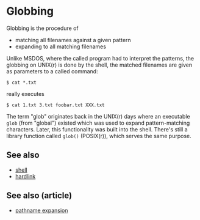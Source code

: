 # Globbing

Globbing is the procedure of

-   matching all filenames against a given pattern
-   expanding to all matching filenames

Unlike MSDOS, where the called program had to interpret the patterns,
the globbing on UNIX(r) is done by the shell, the matched filenames are
given as parameters to a called command:

    $ cat *.txt

really executes

    $ cat 1.txt 3.txt foobar.txt XXX.txt

The term \"glob\" originates back in the UNIX(r) days where an
executable `glob` (from \"global\") existed which was used to expand
pattern-matching characters. Later, this functionality was built into
the shell. There's still a library function called `glob()` (POSIX(r)),
which serves the same purpose.

## See also

-   [shell](../dict/shell.md)
-   [hardlink](../dict/hardlink.md)

## See also (article)

-   [pathname expansion](../syntax/expansion/globs.md)
